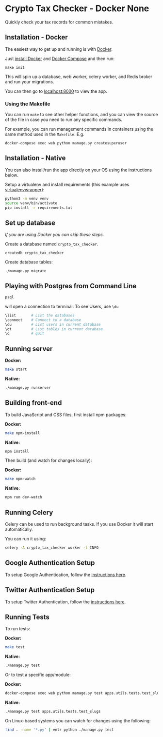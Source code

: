 # Crypto Tax Checker - Docker None

Quickly check your tax records for common mistakes.

## Installation - Docker

The easiest way to get up and running is with [Docker](https://www.docker.com/).

Just [install Docker](https://www.docker.com/get-started) and
[Docker Compose](https://docs.docker.com/compose/install/)
and then run:

```
make init
```

This will spin up a database, web worker, celery worker, and Redis broker and run your migrations.

You can then go to [localhost:8000](http://localhost:8000/) to view the app.

### Using the Makefile

You can run `make` to see other helper functions, and you can view the source
of the file in case you need to run any specific commands.

For example, you can run management commands in containers using the same method 
used in the `Makefile`. E.g.

```
docker-compose exec web python manage.py createsuperuser
```

## Installation - Native

You can also install/run the app directly on your OS using the instructions below.

Setup a virtualenv and install requirements
(this example uses [virtualenvwrapper](https://virtualenvwrapper.readthedocs.io/en/latest/)):

```bash
python3 -m venv venv
source venv/bin/activate
pip install -r requirements.txt
```


## Set up database

*If you are using Docker you can skip these steps.*

Create a database named `crypto_tax_checker`.

```
createdb crypto_tax_checker
```

Create database tables:

```
./manage.py migrate
```

## Playing with Postgres from Command Line

```bash
psql
```

will open a connection to terminal. To see Users, use `\du`

```bash
\list       # List the databases
\connect    # Connect to a database
\du         # List users in current database
\dt         # List tables in current database
\q          # quit
```

## Running server

**Docker:**

```bash
make start
```

**Native:**

```bash
./manage.py runserver
```

## Building front-end

To build JavaScript and CSS files, first install npm packages:

**Docker:**

```bash
make npm-install
```

**Native:**

```bash
npm install
```

Then build (and watch for changes locally):

**Docker:**

```bash
make npm-watch
```

**Native:**

```bash
npm run dev-watch
```

## Running Celery

Celery can be used to run background tasks. If you use Docker it will start automatically.

You can run it using:

```bash
celery -A crypto_tax_checker worker -l INFO
```

## Google Authentication Setup

To setup Google Authentication, follow the [instructions here](https://django-allauth.readthedocs.io/en/latest/providers.html#google).

## Twitter Authentication Setup

To setup Twitter Authentication, follow the [instructions here](https://django-allauth.readthedocs.io/en/latest/providers.html#twitter).

## Running Tests

To run tests:

**Docker:**

```bash
make test
```

**Native:**

```bash
./manage.py test
```

Or to test a specific app/module:

**Docker:**

```bash
docker-compose exec web python manage.py test apps.utils.tests.test_slugs
```

**Native:**

```bash
./manage.py test apps.utils.tests.test_slugs
```

On Linux-based systems you can watch for changes using the following:

```bash
find . -name '*.py' | entr python ./manage.py test
```
